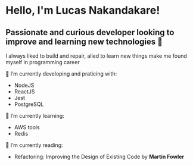 # Hello, I'm Lucas Nakandakare!

## Passionate and curious developer looking to improve and learning new technologies 👋


I always liked to build and repair, alied to learn new things make me found myself in programming career

🔭 I’m currently developing and praticing with:
  - NodeJS
  - ReactJS
  - Jest
  - PostgreSQL

🌱 I’m currently learning:
  - AWS tools
  - Redis

:book: I’m currently reading:
  - Refactoring: Improving the Design of Existing Code by **Martin Fowler**

<!--
**lhnakan/lhnakan** is a ✨ _special_ ✨ repository because its `README.md` (this file) appears on your GitHub profile.

Here are some ideas to get you started:

- 🔭 I’m currently working on ...
- 🌱 I’m currently learning ...
- 👯 I’m looking to collaborate on ...
- 🤔 I’m looking for help with ...
- 💬 Ask me about ...
- 📫 How to reach me: ...
- 😄 Pronouns: ...
- ⚡ Fun fact: ...
-->
